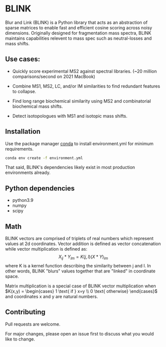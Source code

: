 # BLINK

Blur and Link (BLINK) is a Python library that acts 
as an abstraction of sparse matrices to enable fast 
and efficient cosine scoring across noisy dimensions. 
Originally designed for fragmentation mass spectra, 
BLINK maintains capabilities relevent to mass spec
such as neutral-losses and mass shifts.

## Use cases:

- Quickly score experimental MS2 against spectral libraries.
(~20 million comparisons/second on 2021 MacBook)

- Combine MS1, MS2, LC, and/or IM similarities
to find redundant features to collapse.

- Find long range biochemical similarity using MS2 
and combinatorial biochemical mass shifts.

- Detect isotopologues with MS1 and isotopic mass shifts.

## Installation

Use the package manager [conda](https://docs.conda.io/projects/conda/en/latest/user-guide/index.html) to install environment.yml for minimum requirements.

```bash
conda env create -f environment.yml
```

That said, BLINK's dependencies likely exist in most production environments already.

## Python dependencies
- python3.9
- numpy
- scipy

## Math
BLINK vectors are comprised of triplets of real numbers which represent values at 2d coordinates.
Vector addition is defined as vector concatenation while vector multiplication is defined as:
$$ X_{ij}*Y_{lm} = K(j,l)(X*Y)_{im} $$
where K is a kernel function describing the similarity between j and l.
In other words, BLINK "blurs" values together that are "linked" in coordinate space.

Matrix multiplication is a special case of BLINK vector multiplication when $K(x,y) = \begin{cases} 1 \text{ if } x=y \\ 0 \text{ otherwise} \end{cases}$ and coordinates x and y are natural numbers.


## Contributing
Pull requests are welcome.

For major changes, please open an issue first to discuss what you would like to change.
